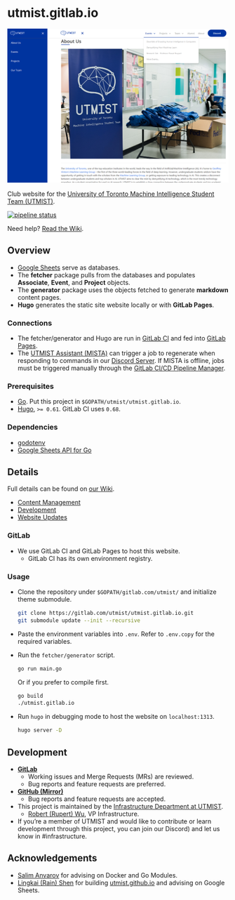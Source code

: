 # utmist.gitlab.io

![logo.png](static/images/utmist.gitlab.io.jpg)

Club website for the [University of Toronto Machine Intelligence Student Team (UTMIST)](https://utmist.gitlab.io).

[![pipeline status](https://gitlab.com/utmist/utmist.gitlab.io/badges/master/pipeline.svg)](https://gitlab.com/utmist/utmist.gitlab.io/-/commits/master)

Need help? [Read the Wiki](https://gitlab.com/utmist/utmist.gitlab.io/-/wikis).

## Overview

- [Google Sheets](https://developers.google.com/sheets) serve as databases.
- The **fetcher** package pulls from the databases and populates **Associate**, **Event**, and **Project** objects.
- The **generator** package uses the objects fetched to generate **markdown** content pages.
- **Hugo** generates the static site website locally or with **GitLab Pages**.

### Connections

- The fetcher/generator and Hugo are run in [GitLab CI](https://docs.gitlab.com/ce/ci/) and fed into [GitLab Pages](https://docs.gitlab.com/ce/user/project/pages/).
- The [UTMIST Assistant (MISTA)](https://gitlab.com/utmist/mista) can trigger a job to regenerate when responding to commands in our [Discord Server](https://discord.gg/88mSPw8). If MISTA is offline, jobs must be triggered manually through the [GitLab CI/CD Pipeline Manager](https://gitlab.com/utmist/utmist.gitlab.io/pipelines).

### Prerequisites

- [Go](https://golang.org/). Put this project in `$GOPATH/utmist/utmist.gitlab.io`.
- [Hugo](https://github.com/gohugoio/hugo/releases), `>= 0.61`. GitLab CI uses `0.68`.

### Dependencies

- [godotenv](https://pkg.go.dev/github.com/joho/godotenv)
- [Google Sheets API for Go](https://pkg.go.dev/google.golang.org/api)

## Details

Full details can be found on [our Wiki](https://gitlab.com/utmist/utmist.gitlab.io/-/wikis).

- [Content Management](https://gitlab.com/utmist/utmist.gitlab.io/-/wikis/Content-Management)
- [Development](https://gitlab.com/utmist/utmist.gitlab.io/-/wikis/Development)
- [Website Updates](https://gitlab.com/utmist/utmist.gitlab.io/-/wikis/Website-Updates)

### GitLab

- We use GitLab CI and GitLab Pages to host this website.
  - GitLab CI has its own environment registry.

### Usage

- Clone the repository under `$GOPATH/gitlab.com/utmist/` and initialize theme submodule.

  ```sh
  git clone https://gitlab.com/utmist/utmist.gitlab.io.git
  git submodule update --init --recursive
  ```

- Paste the environment variables into `.env`. Refer to `.env.copy` for the required variables.
- Run the `fetcher/generator` script.

  ```sh
  go run main.go
  ```

  Or if you prefer to compile first.

  ```sh
  go build
  ./utmist.gitlab.io
  ```

- Run `hugo` in debugging mode to host the website on `localhost:1313`.

  ```sh
  hugo server -D
  ```

## Development

- [**GitLab**](https://gitlab.com/utmist/utmist.gitlab.io)
  - Working issues and Merge Requests (MRs) are reviewed.
  - Bug reports and feature requests are preferred.
- [**GitHub (Mirror)**](https://github.com/utmist/utmist.gitlab.io)
  - Bug reports and feature requests are accepted.
- This project is maintained by the [Infrastructure Department at UTMIST](https://utmist.gitlab.io/team/infrastructure).
  - [Robert (Rupert) Wu](https://leglesslamb.gitlab.io), VP Infrastructure.
- If you’re a member of UTMIST and would like to contribute or learn development through this project, you can join our Discord) and let us know in #infrastructure.

## Acknowledgements

- [Salim Anvarov](https://msanvarov.github.io/personal-portfolio) for advising on Docker and Go Modules.
- [Lingkai (Rain) Shen](https://www.linkedin.com/in/lingkai-shen/) for building [utmist.github.io](https://github.com/utmist/utmist.github.io) and advising on Google Sheets.
